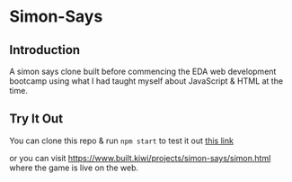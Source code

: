 # Simon-Says

## Introduction
A simon says clone built before commencing the EDA web development bootcamp using what I had taught myself about JavaScript & HTML at the time.

## Try It Out
You can clone this repo & run `npm start` to test it out [this link](http://localhost:3000)

or you can visit https://www.built.kiwi/projects/simon-says/simon.html where the game is live on the web.
